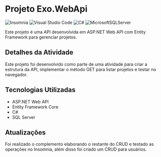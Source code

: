 # Projeto Exo.WebApi
![Insomnia](https://img.shields.io/badge/Insomnia-black?style=for-the-badge&logo=insomnia&logoColor=5849BE)
![Visual Studio Code](https://img.shields.io/badge/Visual%20Studio%20Code-black.svg?style=for-the-badge&logo=visual-studio-code&logoColor=5849BE)
![C#](https://img.shields.io/badge/c%23-black.svg?style=for-the-badge&logo=csharp&logoColor=5849BE)
![MicrosoftSQLServer](https://img.shields.io/badge/Microsoft%20SQL%20Server-black?style=for-the-badge&logo=microsoft%20sql%20server&logoColor=5849BE)


Este projeto é uma API desenvolvida em ASP.NET Web API com Entity Framework para gerenciar projetos.

## Detalhes da Atividade

Este projeto foi desenvolvido como parte de uma atividade para criar a estrutura da API, implementar o método GET para listar projetos e testar no navegador.

## Tecnologias Utilizadas

- ASP.NET Web API
- Entity Framework Core
- C#
- SQL Server

## Atualizações

Foi realizado o complemento elaborando o restante do CRUD e testado as operações no Insomnia, além disso foi criado um CRUD para usuários.

